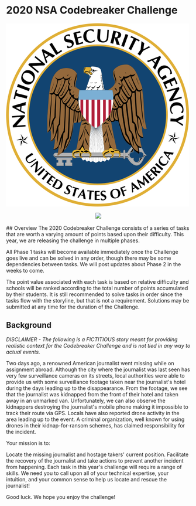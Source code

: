 # 2020 NSA Codebreaker Challenge
![Codebreaker Challenge 2020 Solutions Thumbnail](Images/nsalogo.svg)
<p align="center">
  <img src="https://www.google.com/url?sa=i&url=https%3A%2F%2Fwww.nsa.gov%2Fabout%2Fcryptologic-heritage%2Fcenter-cryptologic-history%2Finsignia%2F&psig=AOvVaw0FC3MsoJizXZQtqKnlHdFN&ust=1612382851975000&source=images&cd=vfe&ved=0CAIQjRxqFwoTCKD7u6uAzO4CFQAAAAAdAAAAABAD">
</p>
## Overview
The 2020 Codebreaker Challenge consists of a series of tasks that are worth a varying amount of points based upon their difficulty. This year, we are releasing the challenge in multiple phases.

All Phase 1 tasks will become available immediately once the Challenge goes live and can be solved in any order, though there may be some dependencies between tasks. We will post updates about Phase 2 in the weeks to come.

The point value associated with each task is based on relative difficulty and schools will be ranked according to the total number of points accumulated by their students. It is still recommended to solve tasks in order since the tasks flow with the storyline, but that is not a requirement. Solutions may be submitted at any time for the duration of the Challenge.

## Background
<i>DISCLAIMER - The following is a FICTITIOUS story meant for providing realistic context for the Codebreaker Challenge and is not tied in any way to actual events.</i>

Two days ago, a renowned American journalist went missing while on assignment abroad. Although the city where the journalist was last seen has very few surveillance cameras on its streets, local authorities were able to provide us with some surveillance footage taken near the journalist's hotel during the days leading up to the disappearance. From the footage, we see that the journalist was kidnapped from the front of their hotel and taken away in an unmarked van. Unfortunately, we can also observe the kidnappers destroying the journalist's mobile phone making it impossible to track their route via GPS. Locals have also reported drone activity in the area leading up to the event. A criminal organization, well known for using drones in their kidnap-for-ransom schemes, has claimed responsibility for the incident.

Your mission is to:

Locate the missing journalist and hostage takers' current position.
Facilitate the recovery of the journalist and take actions to prevent another incident from happening.
Each task in this year's challenge will require a range of skills. We need you to call upon all of your technical expertise, your intuition, and your common sense to help us locate and rescue the journalist!

Good luck. We hope you enjoy the challenge!
